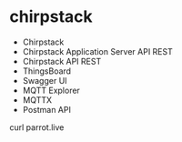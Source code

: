 # chirpstack

- Chirpstack
- Chirpstack Application Server API REST
- Chirpstack API REST
- ThingsBoard
- Swagger UI
- MQTT Explorer
- MQTTX
- Postman API

curl parrot.live
